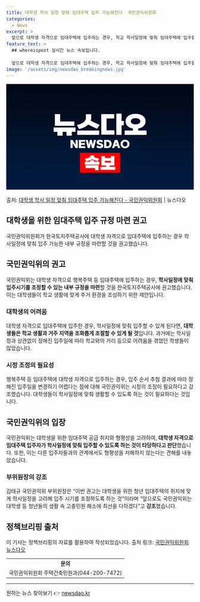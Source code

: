 ```yaml
---
title: 대학생 학사 일정 맞춰 임대주택 입주 가능해진다  국민권익위원회
categories:
  - News
excerpt: >
  앞으로 대학생 자격으로 임대주택에 입주하는 경우, 학교 학사일정에 맞춰 임대주택에 입주할 수 있게 될 전망이…
feature_text: >
  ## whereispost 실시간 뉴스 속보입니다.

  앞으로 대학생 자격으로 임대주택에 입주하는 경우, 학교 학사일정에 맞춰 임대주택에 입주할 수 있게 될 전망이…
image: '/assets/img/newsdao_breakingnews.jpg'
---
```


![뉴스다오 속보](/assets/img/newsdao_breakingnews.jpg)

<p>출처: <a href="https://newsdao.kr/3047" rel="dofollow">대학생 학사 일정 맞춰 임대주택 입주 가능해진다 - 국민권익위원회</a> | 뉴스다오</p>

<h2>대학생을 위한 임대주택 입주 규정 마련 권고</h2>
<p data-ke-size="size16">국민권익위원회가 한국토지주택공사에 대학생 자격으로 임대주택에 입주하는 경우 학사일정에 맞춰 입주 가능한 내부 규정을 마련할 것을 권고했습니다.</p>
<h2>국민권익위의 권고</h2>
<p>국민권익위는 대학생 자격으로 행복주택 등 임대주택에 입주하는 경우, <b>학사일정에 맞춰 입주시기를 조정할 수 있는 내부 규정을 마련</b>할 것을 한국토지주택공사에 권고했습니다. 이는 대학생들이 학교 생활에 맞게 주거 환경을 조성하기 위한 제안입니다.</p>
<h3>대학생의 어려움</h3>
<p>대학생 자격으로 임대주택에 입주한 경우, 학사일정에 맞춰 입주할 수 있게 된다면, <b>대학생들은 학교 생활과 거주 지역을 조화롭게 조절할 수 있게 될 것</b>입니다. 과거에는 학사일정과 상관없이 정해진 입주일에 따라 학교와의 거리 등으로 어려움을 겪었던 학생들이 많았습니다.</p>
<h3>시정 조정의 필요성</h3>
<p>행복주택 등 임대주택에 대학생 자격으로 입주하는 경우, 입주 순서 추첨 결과에 따라 정해진 입주일을 변경하기 어렵다는 점에 대해 국민권익위는 시정의 조정이 필요하다고 강조했습니다. 대학생들이 학사일정에 맞춰 생활할 수 있도록 하는 것이 필요하다는 것입니다.</p>
<h2>국민권익위의 입장</h2>
<p>국민권익위는 대학생을 위한 임대주택 공급 취지와 형평성을 고려하여, <b>대학생 자격으로 임대주택 입주자가 학사일정에 맞춰 입주할 수 있도록 하는 것이 타당하다고 판단</b>했습니다. 또한, 이는 다른 입주자들과의 관계에서도 형평성을 저해하지 않는다는 견해를 내놓았습니다.</p>
<h3>부위원장의 강조</h3>
<p>김태규 국민권익위 부위원장은 “이번 권고는 대학생을 위한 청년 임대주택의 취지에 맞게 학사일정을 고려해 입주 시기를 조정하도록 하는 것”이라며 “앞으로도 국민권익위는 대학생 등 청년들의 생활 속 고충민원 해소에 최선을 다하겠다”고 <b>강조</b>했습니다.</p>
<h2>정책브리핑 출처</h2>
<p>이 기사는 정책브리핑의 자료를 활용하여 작성되었습니다. 출처 링크: <a href="https://newsdao.kr/3047">국민권익위원회 뉴스다오</a></p>
<table>
<tbody>
<tr>
<td style="text-align: center; height: 17px;"><b>문의</b></td>
</tr>
<tr>
<td style="text-align: center; height: 17px;">국민권익위원회 주택건축민원과(044-200-7472)</td>
</tr>
</tbody>
</table>
<hr> 

원하는 뉴스 찾아보기 👉 <a href="https://newsdao.kr" rel="dofollow">newsdao.kr</a>



